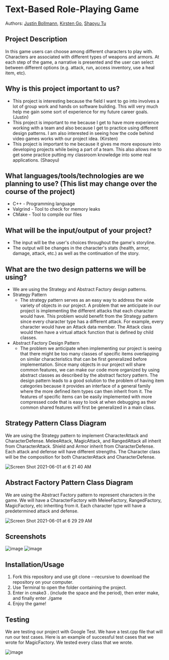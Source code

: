 
# Text-Based Role-Playing Game
 
Authors:  [Justin Bollmann](https://github.com/hincky13), [Kirsten Go](https://github.com/gokirstengo), [Shaoyu Tu](https://github.com/Kevin20201)
 
 

## Project Description
In this game users can choose among different characters to play with. Characters are associated with different types of weapons and armors. At each step of the game, a narrative is presented and the user can select between different options (e.g. attack, run, access inventory, use a heal item, etc). 
 ## Why is this project important to us?
* This project is interesting because the field I want to go into involves a lot of group work and hands on software building. This will very much help me gain some sort of experience for my future career goals. (Justin)
* This project is important to me because I get to have more experience working with a team and also because I get to practice using different design patterns. I am also interested in seeing how the code behind video games works with our project idea. (Kirsten)
* This project is important to me because it gives me more exposure into developing projects while being a part of a team. This also allows me to get some practice putting my classroom knowledge into some real applications. (Shaoyu)
 ## What languages/tools/technologies are we planning to use? (This list may change over the course of the project)
* C++ - Programming language
* Valgrind - Tool to check for memory leaks
* CMake - Tool to compile our files
 ## What will be the input/output of your project?
* The input will be the user's choices throughout the game's storyline.
* The output will be changes in the character's stats (health, armor, damage, attack, etc.) as well as the continuation of the story.
 ## What are the two design patterns we will be using?
* We are using the Strategy and Abstract Factory design patterns.
* Strategy Pattern
  * The strategy pattern serves as an easy way to address the wide variety of objects in our project. A problem that we anticipate in our project is implementing the different attacks that each character would have. This problem would benefit from the Strategy pattern since every character type has a different attack. For example, every character would have an Attack data member. The Attack class would then have a virtual attack function that is defined by child classes.
* Abstract Factory Design Pattern
  * The problem we anticipate when implementing our project is seeing that there might be too many classes of specific items overlapping on similar characteristics that can be first generalized before implementation. Since many objects in our project will share common features, we can make our code more organized by using abstract classes as described by the abstract factory pattern. The design pattern leads to a good solution to the problem of having item categories because it provides an interface of a general family where the more defined item types can then inherit from it. The features of specific items can be easily implemented with more compressed code that is easy to look at when debugging as their common shared features will first be generalized in a main class.


## Strategy Pattern Class Diagram
We are using the Strategy pattern to implement CharacterAttack and CharacterDefense. MeleeAttack, MagicAttack, and RangedAttack all inherit from CharacterAttack. Shield and Armor inherit from CharacterDefense. Each attack and defense will have different strengths. The Character class will be the composition for both CharacterAttack and CharacterDefense.

![Screen Shot 2021-06-01 at 6 21 40 AM](https://user-images.githubusercontent.com/36804838/120331713-ea84e300-c2a2-11eb-952e-14ed82d72cfd.png)



## Abstract Factory Pattern Class Diagram
We are using the Abstract Factory pattern to represent characters in the game. We will have a CharacterFactory with MeleeFactory, RangedFactory, MagicFactory, etc inheriting from it. Each character type will have a predetermined attack and defense.

![Screen Shot 2021-06-01 at 6 29 29 AM](https://user-images.githubusercontent.com/36804838/120331785-fcff1c80-c2a2-11eb-8909-c6af22e4274f.png)

 
## Screenshots
![image](https://user-images.githubusercontent.com/59675025/120368328-c89d5780-c2c6-11eb-8d2c-2ae30940c714.png)
![image](https://user-images.githubusercontent.com/59675025/120368506-00a49a80-c2c7-11eb-9f90-2c64d6d94db9.png)
## Installation/Usage
1. Fork this repository and use git clone --recursive to download the repository on your computer. 
2. Use Terminal to open the folder containing the project.
3. Enter in cmake3 . (include the space and the period), then enter make, and finally enter ./game
4. Enjoy the game!
## Testing
We are testing our project with Google Test. We have a test.cpp file that will run our test cases. Here is an example of successful test cases that we wrote for MagicFactory. We tested every class that we wrote.

![image](https://user-images.githubusercontent.com/59675025/120356266-009d9e00-c2b9-11eb-8faf-1228f610e13c.png)



